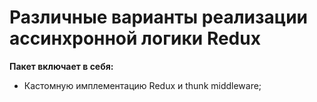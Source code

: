 # Различные варианты реализации ассинхронной логики Redux

**Пакет включает в себя:**
- Кастомную имплементацию Redux и thunk middleware;
